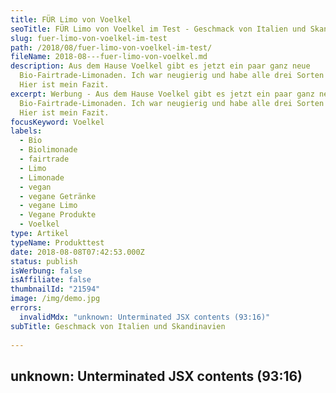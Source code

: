 ```yaml
---
title: FÜR Limo von Voelkel
seoTitle: FÜR Limo von Voelkel im Test - Geschmack von Italien und Skandinavien
slug: fuer-limo-von-voelkel-im-test
path: /2018/08/fuer-limo-von-voelkel-im-test/
fileName: 2018-08---fuer-limo-von-voelkel.md
description: Aus dem Hause Voelkel gibt es jetzt ein paar ganz neue
  Bio-Fairtrade-Limonaden. Ich war neugierig und habe alle drei Sorten probiert.
  Hier ist mein Fazit.
excerpt: Werbung - Aus dem Hause Voelkel gibt es jetzt ein paar ganz neue
  Bio-Fairtrade-Limonaden. Ich war neugierig und habe alle drei Sorten probiert.
  Hier ist mein Fazit.
focusKeyword: Voelkel
labels:
  - Bio
  - Biolimonade
  - fairtrade
  - Limo
  - Limonade
  - vegan
  - vegane Getränke
  - vegane Limo
  - Vegane Produkte
  - Voelkel
type: Artikel
typeName: Produkttest
date: 2018-08-08T07:42:53.000Z
status: publish
isWerbung: false
isAffiliate: false
thumbnailId: "21594"
image: /img/demo.jpg
errors:
  invalidMdx: "unknown: Unterminated JSX contents (93:16)"
subTitle: Geschmack von Italien und Skandinavien
  
---
```


## unknown: Unterminated JSX contents (93:16)

<!--
_Werbung\*_

**Sommerzeit ist Limozeit. Von der Naturkostsafterei Voelkel gibt es jetzt ein
paar ganz neue Biolimonaden. Ich war neugierig und habe alle drei Sorten
("Zitrone naturtrüb", "Blutorange" und "Himbeer-Cassis") probiert. Ihr bekommt
heute mein Fazit zu lesen**

Das Motto, unter dem die Limos vertrieben werden, gefällt schon mal: "Gutes
Trinken, Gutes tun". Die neue Marke wurde speziell für den
Lebensmitteleinzelhandel geschaffen und steht für Produkte in Bioqualität mit
Rohstoffen aus nachhaltiger, fairer Landwirtschaft. So weit, so gut.

Dann mal ran an die Testgläser. Die Sorte "Zitrone naturtrüb" erinnert mich
stark an die Zitronenlimonade, die ich als Kind im Urlaub in Italien so gerne
getrunken habe. Sie schmeckt herb, erfrischend und spritzig. Genau, wie die
anderen Geschmacksrichtungen, ist sie sehr natürlich. Enthalten sind nur ein
paar Zutaten.

![Voelkel](http://cardamonchai.com/wp-content/uploads/2018/08/30031081808_245c757aaf_z-400x300.jpg)

<ul>
    <li><small><sub>

<small><sub>\*Aus kontrolliert biologischem Anbau. Rohrohrzucker aus dem
Fairtrade Zucker Programm.</sub></small>

## Blutorange

Auch die Variante "Blutorange" erinnert mich an die großen Limoflaschen 1995 in
der Toscana. Einzig das künstliche Aroma glänzt durch Abwesenheit und das ist
auch gut so. Sie erfrischt gut und eignet sich sicher auch gut als Grundlage zum
Mixen sommerlicher [Cocktails](/tag/cocktail/). Enthalten sind

![Voelkel](http://cardamonchai.com/wp-content/uploads/2018/08/28964053667_890c25fc74_z-400x300.jpg)

<ul>
    <li><small>

<small><sub>\*Aus kontrolliert biologischem Anbau. Rohrohrzucker aus dem
Fairtrade Zucker Programm.</sub></small>

Mit sogar noch etwas weniger Ingredienzien kommt die Sorte "Himbeer-Cassis" aus.
Auch sie sind zu 100 Prozent natürlicher Herkunft:

![Voelkel](http://cardamonchai.com/wp-content/uploads/2018/08/42996018735_1193c31873_z-400x300.jpg)

<ul>
    <li><small><sub>

<small><sub>\*Aus kontrolliert biologischem Anbau. Rohrohrzucker aus dem
Fairtrade Zucker Programm.</sub></small>

## Beerensammeln in Skandinavien

Der Geschmack bleibt dabei auf keinen Fall auf der Strecke. Zuerst kitzelt der
Himbeersaft den Gaumen, dann rundet der Schwarze Johannisbeersaft (Cassis) die
Nummer ab. Die Süße der Himbeeren wird angenehm abgefedert und tritt nicht zu
stark in den Vordergrund. Erinnerungen kommen dabei eher ans Beerensammeln in
[Skandinavischen Wäldern](/category/unterwegs/skandinavien/) hoch.

![Voelkel](http://cardamonchai.com/wp-content/uploads/2018/08/42091575930_298b2d00e5_z-400x300.jpg)

Für meinen Geschmack enthalten die FÜR Limos genau die richtige Menge
Kohlensäure. Sie prickeln schön, haben aber keinen zu starken "Auftrieb". Ich
bin schon gespannt, ob es vielleicht bald sogar noch mehr Sorten gibt.

## FÜR von Voelkel steht für fairen Handel und Bioqualität

Das FÜR im Namen der neuen veganen Limonaden steht übrigens für natürliche
Zutaten in Direktsaftqualität sowie fairen Handel mit ökologisch wirtschaftenden
Landwirten und Kleinbauern.

So stammt zum Beispiel der Rohrohrzucker aus einer Fairtrade-Initiative in
Paraquai. Alle Flaschen tragen das Vegan-Logo der European Vegetarian Union,
sowie das Fairtrade- und das Bio-Siegel.

Neben Limonaden umfasst das Voelkel Sortiment Smoothies, Saftmahlzeiten,
Direktsäfte, Infused Water und Switchel. Die FÜR Limonaden sollen schon bald
flächendeckend im Einzelhandel verfügbar sein, derzeit können Sie erstmal nur
bei DM käuflich erworben werden. Die unverbindliche Preisempfehlung liegt bei
1,49 Euro. Abgefüllt wird in 0,43 Liter Flaschen. Was mich zum nächsten Punkt
führt.

## Kasten Limo auf den Gepäckträger und ab an den Baggersee

![Voelkel](http://cardamonchai.com/wp-content/uploads/2018/08/28963908237_88ebe719d6_z-400x533.jpg)

Das Einzige, was mir aufgefallen ist, was ich an dieser Stelle loswerden möchte,
ist: Es wäre wirklich super, wenn die FÜR Limo in Zukunft, wie die anderen
Produkte von Voelkel, in Glasflaschen abgefüllt würde.
[PET muss echt nicht sein](/2018/07/glas-statt-plastik/) und bei meinen
Lieblingsprodukten, der Matelimonade und dem Cold Brew Kaffee klappt es ja auch
sehr gut.

Dann würde das FÜR auch noch für nachhaltige Verpackung stehen. Für mich wäre
das ein klares Statement für mehr Nachhaltigkeit und würde der Marke gut zu
Gesicht stehen. Auch wenn die Limo in Supermärkten und Drogeriemärkten verkauft
wird: Ich denke, dass die breite Masse in Zukunft immer sensibler auf das Thema
[Plastikverpackungen](/2017/08/kenia-sagt-plastiktueten-nein-danke/) reagieren
wird und es dem Absatz mit Sicherheit nicht schaden würde.

Und es ist doch sowieso viel schöner, wenn man gleich einen ganzen Kasten Limo
mit an den [Baggersee](/2011/06/badetag/) nehmen kann, oder? Der passt perfekt
auf einen Fahrrad-Gepäckträger und so hat die ganze Clique was davon. Außerdem
klingt es gleich viel schöner, wenn man mit Glasflaschen anstößt. ;-) In diesem
Sinne: Prost!

- _Hinweis: Dieser Beitrag enthält Werbung. Der Inhalt und meine Meinung wurden
  dadurch nicht beeinflusst. Infos zum Thema Werbekennzeichnung in meinem Blog
  findet Ihr auf meiner [Transparenz-Seite](/werbung/). _

Vielen Dank an Voelkel für die freundliche Zurverfügungstellung der Produkte!
[Hier gehts zur Homepage](https://voelkeljuice.de/startseite.html) der
Naturkostsafterei.

-->

  